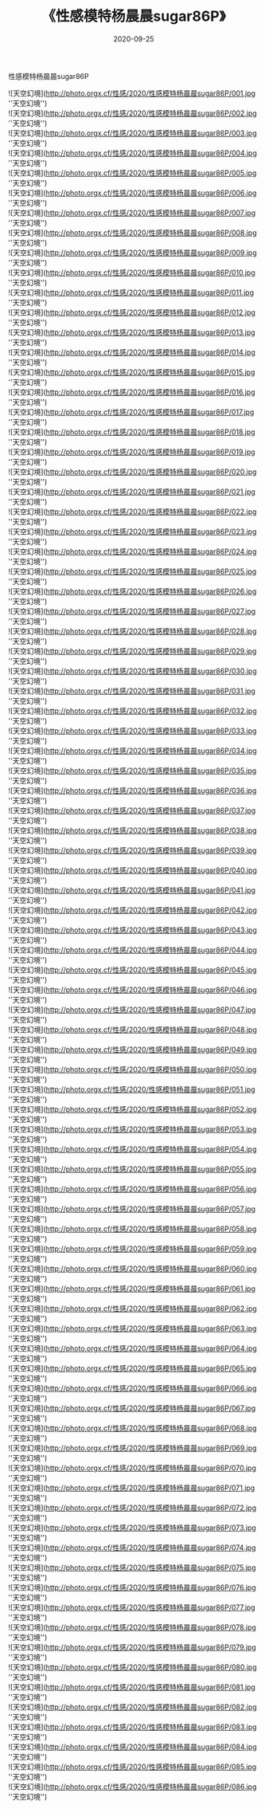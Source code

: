 ﻿---
layout: post
title:  《性感模特杨晨晨sugar86P》
date:   2020-09-25
image: http://photo.orgx.cf/性感/2020/性感模特杨晨晨sugar86P/000.jpg
categories: [美女, 性感, 泳衣]
---

性感模特杨晨晨sugar86P



![天空幻境](http://photo.orgx.cf/性感/2020/性感模特杨晨晨sugar86P/001.jpg ''天空幻境'') <br>
![天空幻境](http://photo.orgx.cf/性感/2020/性感模特杨晨晨sugar86P/002.jpg ''天空幻境'') <br>
![天空幻境](http://photo.orgx.cf/性感/2020/性感模特杨晨晨sugar86P/003.jpg ''天空幻境'') <br>
![天空幻境](http://photo.orgx.cf/性感/2020/性感模特杨晨晨sugar86P/004.jpg ''天空幻境'') <br>
![天空幻境](http://photo.orgx.cf/性感/2020/性感模特杨晨晨sugar86P/005.jpg ''天空幻境'') <br>
![天空幻境](http://photo.orgx.cf/性感/2020/性感模特杨晨晨sugar86P/006.jpg ''天空幻境'') <br>
![天空幻境](http://photo.orgx.cf/性感/2020/性感模特杨晨晨sugar86P/007.jpg ''天空幻境'') <br>
![天空幻境](http://photo.orgx.cf/性感/2020/性感模特杨晨晨sugar86P/008.jpg ''天空幻境'') <br>
![天空幻境](http://photo.orgx.cf/性感/2020/性感模特杨晨晨sugar86P/009.jpg ''天空幻境'') <br>
![天空幻境](http://photo.orgx.cf/性感/2020/性感模特杨晨晨sugar86P/010.jpg ''天空幻境'') <br>
![天空幻境](http://photo.orgx.cf/性感/2020/性感模特杨晨晨sugar86P/011.jpg ''天空幻境'') <br>
![天空幻境](http://photo.orgx.cf/性感/2020/性感模特杨晨晨sugar86P/012.jpg ''天空幻境'') <br>
![天空幻境](http://photo.orgx.cf/性感/2020/性感模特杨晨晨sugar86P/013.jpg ''天空幻境'') <br>
![天空幻境](http://photo.orgx.cf/性感/2020/性感模特杨晨晨sugar86P/014.jpg ''天空幻境'') <br>
![天空幻境](http://photo.orgx.cf/性感/2020/性感模特杨晨晨sugar86P/015.jpg ''天空幻境'') <br>
![天空幻境](http://photo.orgx.cf/性感/2020/性感模特杨晨晨sugar86P/016.jpg ''天空幻境'') <br>
![天空幻境](http://photo.orgx.cf/性感/2020/性感模特杨晨晨sugar86P/017.jpg ''天空幻境'') <br>
![天空幻境](http://photo.orgx.cf/性感/2020/性感模特杨晨晨sugar86P/018.jpg ''天空幻境'') <br>
![天空幻境](http://photo.orgx.cf/性感/2020/性感模特杨晨晨sugar86P/019.jpg ''天空幻境'') <br>
![天空幻境](http://photo.orgx.cf/性感/2020/性感模特杨晨晨sugar86P/020.jpg ''天空幻境'') <br>
![天空幻境](http://photo.orgx.cf/性感/2020/性感模特杨晨晨sugar86P/021.jpg ''天空幻境'') <br>
![天空幻境](http://photo.orgx.cf/性感/2020/性感模特杨晨晨sugar86P/022.jpg ''天空幻境'') <br>
![天空幻境](http://photo.orgx.cf/性感/2020/性感模特杨晨晨sugar86P/023.jpg ''天空幻境'') <br>
![天空幻境](http://photo.orgx.cf/性感/2020/性感模特杨晨晨sugar86P/024.jpg ''天空幻境'') <br>
![天空幻境](http://photo.orgx.cf/性感/2020/性感模特杨晨晨sugar86P/025.jpg ''天空幻境'') <br>
![天空幻境](http://photo.orgx.cf/性感/2020/性感模特杨晨晨sugar86P/026.jpg ''天空幻境'') <br>
![天空幻境](http://photo.orgx.cf/性感/2020/性感模特杨晨晨sugar86P/027.jpg ''天空幻境'') <br>
![天空幻境](http://photo.orgx.cf/性感/2020/性感模特杨晨晨sugar86P/028.jpg ''天空幻境'') <br>
![天空幻境](http://photo.orgx.cf/性感/2020/性感模特杨晨晨sugar86P/029.jpg ''天空幻境'') <br>
![天空幻境](http://photo.orgx.cf/性感/2020/性感模特杨晨晨sugar86P/030.jpg ''天空幻境'') <br>
![天空幻境](http://photo.orgx.cf/性感/2020/性感模特杨晨晨sugar86P/031.jpg ''天空幻境'') <br>
![天空幻境](http://photo.orgx.cf/性感/2020/性感模特杨晨晨sugar86P/032.jpg ''天空幻境'') <br>
![天空幻境](http://photo.orgx.cf/性感/2020/性感模特杨晨晨sugar86P/033.jpg ''天空幻境'') <br>
![天空幻境](http://photo.orgx.cf/性感/2020/性感模特杨晨晨sugar86P/034.jpg ''天空幻境'') <br>
![天空幻境](http://photo.orgx.cf/性感/2020/性感模特杨晨晨sugar86P/035.jpg ''天空幻境'') <br>
![天空幻境](http://photo.orgx.cf/性感/2020/性感模特杨晨晨sugar86P/036.jpg ''天空幻境'') <br>
![天空幻境](http://photo.orgx.cf/性感/2020/性感模特杨晨晨sugar86P/037.jpg ''天空幻境'') <br>
![天空幻境](http://photo.orgx.cf/性感/2020/性感模特杨晨晨sugar86P/038.jpg ''天空幻境'') <br>
![天空幻境](http://photo.orgx.cf/性感/2020/性感模特杨晨晨sugar86P/039.jpg ''天空幻境'') <br>
![天空幻境](http://photo.orgx.cf/性感/2020/性感模特杨晨晨sugar86P/040.jpg ''天空幻境'') <br>
![天空幻境](http://photo.orgx.cf/性感/2020/性感模特杨晨晨sugar86P/041.jpg ''天空幻境'') <br>
![天空幻境](http://photo.orgx.cf/性感/2020/性感模特杨晨晨sugar86P/042.jpg ''天空幻境'') <br>
![天空幻境](http://photo.orgx.cf/性感/2020/性感模特杨晨晨sugar86P/043.jpg ''天空幻境'') <br>
![天空幻境](http://photo.orgx.cf/性感/2020/性感模特杨晨晨sugar86P/044.jpg ''天空幻境'') <br>
![天空幻境](http://photo.orgx.cf/性感/2020/性感模特杨晨晨sugar86P/045.jpg ''天空幻境'') <br>
![天空幻境](http://photo.orgx.cf/性感/2020/性感模特杨晨晨sugar86P/046.jpg ''天空幻境'') <br>
![天空幻境](http://photo.orgx.cf/性感/2020/性感模特杨晨晨sugar86P/047.jpg ''天空幻境'') <br>
![天空幻境](http://photo.orgx.cf/性感/2020/性感模特杨晨晨sugar86P/048.jpg ''天空幻境'') <br>
![天空幻境](http://photo.orgx.cf/性感/2020/性感模特杨晨晨sugar86P/049.jpg ''天空幻境'') <br>
![天空幻境](http://photo.orgx.cf/性感/2020/性感模特杨晨晨sugar86P/050.jpg ''天空幻境'') <br>
![天空幻境](http://photo.orgx.cf/性感/2020/性感模特杨晨晨sugar86P/051.jpg ''天空幻境'') <br>
![天空幻境](http://photo.orgx.cf/性感/2020/性感模特杨晨晨sugar86P/052.jpg ''天空幻境'') <br>
![天空幻境](http://photo.orgx.cf/性感/2020/性感模特杨晨晨sugar86P/053.jpg ''天空幻境'') <br>
![天空幻境](http://photo.orgx.cf/性感/2020/性感模特杨晨晨sugar86P/054.jpg ''天空幻境'') <br>
![天空幻境](http://photo.orgx.cf/性感/2020/性感模特杨晨晨sugar86P/055.jpg ''天空幻境'') <br>
![天空幻境](http://photo.orgx.cf/性感/2020/性感模特杨晨晨sugar86P/056.jpg ''天空幻境'') <br>
![天空幻境](http://photo.orgx.cf/性感/2020/性感模特杨晨晨sugar86P/057.jpg ''天空幻境'') <br>
![天空幻境](http://photo.orgx.cf/性感/2020/性感模特杨晨晨sugar86P/058.jpg ''天空幻境'') <br>
![天空幻境](http://photo.orgx.cf/性感/2020/性感模特杨晨晨sugar86P/059.jpg ''天空幻境'') <br>
![天空幻境](http://photo.orgx.cf/性感/2020/性感模特杨晨晨sugar86P/060.jpg ''天空幻境'') <br>
![天空幻境](http://photo.orgx.cf/性感/2020/性感模特杨晨晨sugar86P/061.jpg ''天空幻境'') <br>
![天空幻境](http://photo.orgx.cf/性感/2020/性感模特杨晨晨sugar86P/062.jpg ''天空幻境'') <br>
![天空幻境](http://photo.orgx.cf/性感/2020/性感模特杨晨晨sugar86P/063.jpg ''天空幻境'') <br>
![天空幻境](http://photo.orgx.cf/性感/2020/性感模特杨晨晨sugar86P/064.jpg ''天空幻境'') <br>
![天空幻境](http://photo.orgx.cf/性感/2020/性感模特杨晨晨sugar86P/065.jpg ''天空幻境'') <br>
![天空幻境](http://photo.orgx.cf/性感/2020/性感模特杨晨晨sugar86P/066.jpg ''天空幻境'') <br>
![天空幻境](http://photo.orgx.cf/性感/2020/性感模特杨晨晨sugar86P/067.jpg ''天空幻境'') <br>
![天空幻境](http://photo.orgx.cf/性感/2020/性感模特杨晨晨sugar86P/068.jpg ''天空幻境'') <br>
![天空幻境](http://photo.orgx.cf/性感/2020/性感模特杨晨晨sugar86P/069.jpg ''天空幻境'') <br>
![天空幻境](http://photo.orgx.cf/性感/2020/性感模特杨晨晨sugar86P/070.jpg ''天空幻境'') <br>
![天空幻境](http://photo.orgx.cf/性感/2020/性感模特杨晨晨sugar86P/071.jpg ''天空幻境'') <br>
![天空幻境](http://photo.orgx.cf/性感/2020/性感模特杨晨晨sugar86P/072.jpg ''天空幻境'') <br>
![天空幻境](http://photo.orgx.cf/性感/2020/性感模特杨晨晨sugar86P/073.jpg ''天空幻境'') <br>
![天空幻境](http://photo.orgx.cf/性感/2020/性感模特杨晨晨sugar86P/074.jpg ''天空幻境'') <br>
![天空幻境](http://photo.orgx.cf/性感/2020/性感模特杨晨晨sugar86P/075.jpg ''天空幻境'') <br>
![天空幻境](http://photo.orgx.cf/性感/2020/性感模特杨晨晨sugar86P/076.jpg ''天空幻境'') <br>
![天空幻境](http://photo.orgx.cf/性感/2020/性感模特杨晨晨sugar86P/077.jpg ''天空幻境'') <br>
![天空幻境](http://photo.orgx.cf/性感/2020/性感模特杨晨晨sugar86P/078.jpg ''天空幻境'') <br>
![天空幻境](http://photo.orgx.cf/性感/2020/性感模特杨晨晨sugar86P/079.jpg ''天空幻境'') <br>
![天空幻境](http://photo.orgx.cf/性感/2020/性感模特杨晨晨sugar86P/080.jpg ''天空幻境'') <br>
![天空幻境](http://photo.orgx.cf/性感/2020/性感模特杨晨晨sugar86P/081.jpg ''天空幻境'') <br>
![天空幻境](http://photo.orgx.cf/性感/2020/性感模特杨晨晨sugar86P/082.jpg ''天空幻境'') <br>
![天空幻境](http://photo.orgx.cf/性感/2020/性感模特杨晨晨sugar86P/083.jpg ''天空幻境'') <br>
![天空幻境](http://photo.orgx.cf/性感/2020/性感模特杨晨晨sugar86P/084.jpg ''天空幻境'') <br>
![天空幻境](http://photo.orgx.cf/性感/2020/性感模特杨晨晨sugar86P/085.jpg ''天空幻境'') <br>
![天空幻境](http://photo.orgx.cf/性感/2020/性感模特杨晨晨sugar86P/086.jpg ''天空幻境'') <br>